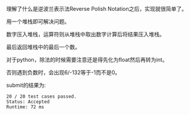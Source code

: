 理解了什么是逆波兰表示法Reverse Polish Notation之后，实现就很简单了。

用一个堆栈即可解决问题。

数字压入堆栈，运算符则从堆栈中取出数字计算后将结果压入堆栈。

最后返回堆栈中的最后一个数。

对于python，除法的时候需要注意还是得先化为float然后再转为int。

否则遇到负数时，会出现6/-132等于-1而不是0。

submit的结果为:
```
20 / 20 test cases passed.
Status: Accepted
Runtime: 72 ms
```
